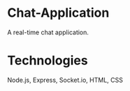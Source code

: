 # Chat-Application
A real-time chat application.

# Technologies
Node.js, Express, Socket.io, HTML, CSS
